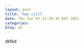 ```yaml
---
layout: post
title: 'hey cjill'
date: Thu Jun 03 21:39:35 EDT 2021
categories: 
blog: at
---
```

dkfkd